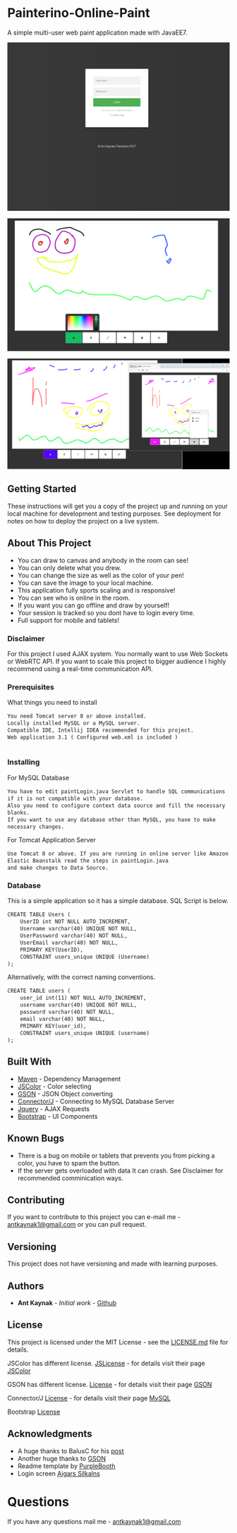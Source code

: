 # Painterino-Online-Paint


A simple multi-user web paint application made with JavaEE7.

![alt text](https://github.com/Exercon/Painterino-Online-Paint/blob/master/_screenshots/antweblogin.png)


![alt text](https://github.com/Exercon/Painterino-Online-Paint/blob/master/_screenshots/antwebmain.png)

![alt text](https://github.com/Exercon/Painterino-Online-Paint/blob/master/_screenshots/antwebpaint2.png)


## Getting Started

These instructions will get you a copy of the project up and running on your local machine for development and testing purposes. See deployment for notes on how to deploy the project on a live system.

## About This Project

* You can draw to canvas and anybody in the room can see!
* You can only delete what you drew.
* You can change the size as well as the color of your pen!
* You can save the image to your local machine.
* This application fully sports scaling and is responsive!
* You can see who is online in the room.
* If you want you can go offline and draw by yourself!
* Your session is tracked so you dont have to login every time.
* Full support for mobile and tablets!

### Disclaimer
For this project I used AJAX system. You normally want to use Web Sockets or WebRTC API.
If you want to scale this project to bigger audience I highly recommend using a real-time communication API.


### Prerequisites

What things you need to install

```
You need Tomcat server 8 or above installed.
Locally installed MySQL or a MySQL server.
Compatible IDE, Intellij IDEA recommended for this project.
Web application 3.1 ( Configured web.xml is included )


```

### Installing



For MySQL Database 

```
You have to edit paintLogin.java Servlet to handle SQL communications if it is not compatible with your database.
Also you need to configure context data source and fill the necessary blanks.
If you want to use any database other than MySQL, you have to make necessary changes.
```

For Tomcat Application Server

```
Use Tomcat 8 or above. If you are running in online server like Amazon Elastic Beanstalk read the steps in paintLogin.java
and make changes to Data Source.
```

### Database 
This is a simple application so it has a simple database. SQL Script is below.

```
CREATE TABLE Users (
	UserID int NOT NULL AUTO_INCREMENT,
    Username varchar(40) UNIQUE NOT NULL,
    UserPassword varchar(40) NOT NULL,
    UserEmail varchar(40) NOT NULL,
    PRIMARY KEY(UserID),
    CONSTRAINT users_unique UNIQUE (Username)
);

```

Alternatively, with the correct naming conventions.

```
CREATE TABLE users (
	user_id int(11) NOT NULL AUTO_INCREMENT,
    username varchar(40) UNIQUE NOT NULL,
    password varchar(40) NOT NULL,
    email varchar(40) NOT NULL,
    PRIMARY KEY(user_id),
    CONSTRAINT users_unique UNIQUE (username)
);

```


## Built With

* [Maven](https://maven.apache.org/) - Dependency Management
* [JSColor](http://jscolor.com/) - Color selecting
* [GSON](https://github.com/google/gson) - JSON Object converting 
* [Connector/J](https://dev.mysql.com/downloads/connector/j/5.1.html) - Connecting to MySQL Database Server
* [Jquery](https://jquery.com/) - AJAX Requests 
* [Bootstrap](http://getbootstrap.com) - UI Components


## Known Bugs
* There is a bug on mobile or tablets that prevents you from picking a color, you have to spam the button.
* If the server gets overloaded with data It can crash. See Disclaimer for recommended comminication ways.

## Contributing

If you want to contribute to this project you can e-mail me - antkaynak1@gmail.com
or you can pull request.

## Versioning

This project does not have versioning and made with learning purposes.


## Authors 

* **Ant Kaynak** - *Initial work* - [Github](https://github.com/antkaynak)


## License

This project is licensed under the MIT License - see the [LICENSE.md](https://github.com/Exercon/Painterino-Online-Paint/blob/master/LICENSE) file for details.

JSColor has different license. [JSLicense](http://www.gnu.org/licenses/gpl-3.0.txt) - for details
visit their page [JSColor](http://jscolor.com/)

GSON has different license. [License](http://www.apache.org/licenses/LICENSE-2.0) - for details 
visit their page [GSON](https://github.com/google/gson)

Connector/J [License](https://downloads.mysql.com/docs/licenses/connector-j-5.1-gpl-en.pdf) - for details
visit their page [MySQL](https://dev.mysql.com/downloads/connector/j/5.1.html)

Bootstrap [License](https://v4-alpha.getbootstrap.com/about/license/)



## Acknowledgments

* A huge thanks to BalusC for his [post](https://stackoverflow.com/questions/3679465/find-number-of-active-sessions-created-from-a-given-client-ip/3679783#3679783)
* Another huge thanks to [GSON](https://github.com/google/gson)
* Readme template by [PurpleBooth](https://gist.github.com/PurpleBooth/109311bb0361f32d87a2)
* Login screen [Aigars Silkalns](https://codepen.io/colorlib/)

# Questions
If you have any questions mail me -  antkaynak1@gmail.com

